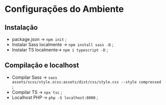# Configurações do Ambiente

## Instalação
- package.json -> `npm init` ;
- Instalar Sass localmente -> `npm install sass -D` ;
- Instalar TS localmente-> `npm i typescript -D` ;

## Compilação e localhost
- Compilar Sass -> `sass assets/scss/style.scss:assets/dist/css/style.css --style compressed` ;
- Compilar TS -> `npx tsc` ;
- Localhost PHP -> `php -S localhost:8000` ;
